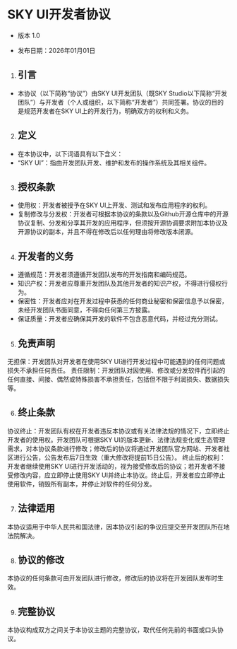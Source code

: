 # SKY UI开发者协议

* 版本 1.0

* 发布日期：2026年01月01日

1. ## 引言
  * 本协议（以下简称“协议”）由SKY UI开发团队（既SKY Studio以下简称“开发团队”）与开发者（个人或组织，以下简称“开发者”）共同签署。协议的目的是规范开发者在SKY UI上的开发行为，明确双方的权利和义务。

2. ## 定义
  * 在本协议中，以下词语具有以下含义：
  * “SKY UI”：指由开发团队开发、维护和发布的操作系统及其相关组件。

3. ## 授权条款
  * 使用权：开发者被授予在SKY UI上开发、测试和发布应用程序的权利。
  * 复制修改与分发权：开发者可根据本协议的条款以及Github开源仓库中的开源协议复制、分发和分享其开发的应用程序，但须按开源协调要求附加本协议及开源协议的副本，并且不得在修改后以任何理由将修改版本闭源。

4. ## 开发者的义务
  * 遵循规范：开发者须遵循开发团队发布的开发指南和编码规范。
  * 知识产权：开发者应尊重开发团队及其他开发者的知识产权，不得进行侵权行为。
  * 保密性：开发者应对在开发过程中获悉的任何商业秘密和保密信息予以保密，未经开发团队书面同意，不得向任何第三方披露。
  * 保证质量：开发者应确保其开发的软件不包含恶意代码，并经过充分测试。

5. ## 免责声明
  无担保：开发团队对开发者在使用SKY UI进行开发过程中可能遇到的任何问题或损失不承担任何责任。
  责任限制：开发团队对因使用、修改或分发软件而引起的任何直接、间接、偶然或特殊损害不承担责任，包括但不限于利润损失、数据损失等。

6. ## 终止条款
  协议终止：开发团队有权在开发者违反本协议或有关法律法规的情况下，立即终止开发者的使用权。开发团队可根据SKY UI的版本更新、法律法规变化或生态管理需求，对本协议条款进行修改；修改后的协议将通过开发团队官方网站、开发者社区进行公告，公告发布后7日生效（重大修改将提前15日公告）。
  终止后的权利：开发者继续使用SKY UI进行开发活动的，视为接受修改后的协议；若开发者不接受修改内容，应立即停止使用SKY UI并终止本协议。终止后，开发者应立即停止使用软件，销毁所有副本，并停止对软件的任何分发。

7. ## 法律适用
  本协议适用于中华人民共和国法律，因本协议引起的争议应提交至开发团队所在地法院解决。

8. ## 协议的修改
  本协议的任何条款可由开发团队进行修改，修改后的协议将在开发团队发布时生效。

9. ## 完整协议

  本协议构成双方之间关于本协议主题的完整协议，取代任何先前的书面或口头协议。


